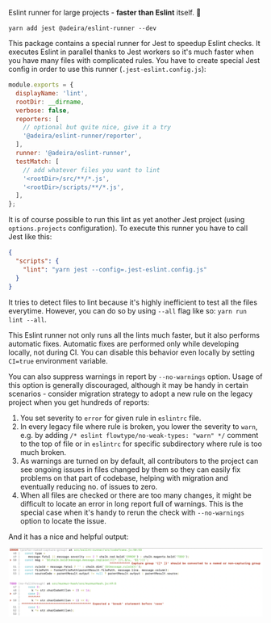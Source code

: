 Eslint runner for large projects - **faster than Eslint** itself. 🤯

```
yarn add jest @adeira/eslint-runner --dev
```

This package contains a special runner for Jest to speedup Eslint checks. It executes Eslint in parallel thanks to Jest workers so it's much faster when you have many files with complicated rules. You have to create special Jest config in order to use this runner (`.jest-eslint.config.js`):

```js
module.exports = {
  displayName: 'lint',
  rootDir: __dirname,
  verbose: false,
  reporters: [
    // optional but quite nice, give it a try
    '@adeira/eslint-runner/reporter',
  ],
  runner: '@adeira/eslint-runner',
  testMatch: [
    // add whatever files you want to lint
    '<rootDir>/src/**/*.js',
    '<rootDir>/scripts/**/*.js',
  ],
};
```

It is of course possible to run this lint as yet another Jest project (using `options.projects` configuration). To execute this runner you have to call Jest like this:

```json
{
  "scripts": {
    "lint": "yarn jest --config=.jest-eslint.config.js"
  }
}
```

It tries to detect files to lint because it's highly inefficient to test all the files everytime. However, you can do so by using `--all` flag like so: `yarn run lint --all`.

This Eslint runner not only runs all the lints much faster, but it also performs automatic fixes. Automatic fixes are performed only while developing locally, not during CI. You can disable this behavior even locally by setting `CI=true` environment variable.

You can also suppress warnings in report by `--no-warnings` option. Usage of this option is generally discouraged, although it may be handy in certain scenarios - consider migration strategy to adopt a new rule on the legacy project when you get hundreds of reports:

1. You set severity to `error` for given rule in `eslintrc` file.
1. In every legacy file where rule is broken, you lower the severity to `warn`, e.g. by adding `/* eslint flowtype/no-weak-types: "warn" */` comment to the top of file or in `eslintrc` for specific subdirectory where rule is too much broken.
1. As warnings are turned on by default, all contributors to the project can see ongoing issues in files changed by them so they can easily fix problems on that part of codebase, helping with migration and eventually reducing no. of issues to zero.
1. When all files are checked or there are too many changes, it might be difficult to locate an error in long report full of warnings. This is the special case when it's handy to rerun the check with `--no-warnings` option to locate the issue.

And it has a nice and helpful output:

![codeframe output](./codeframe-output.png)
